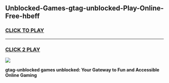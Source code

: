 
## Unblocked-Games-gtag-unblocked-Play-Online-Free-hbeff
<h3>
<a href="https://premium76.site?title=gtag-unblocked&ref=26A">CLICK TO PLAY</a></h3>
<hr>

<h3>
<a href="https://premium76.site?title=gtag-unblocked&ref=26A">CLICK 2 PLAY</a>
  
</h3>

<a href="https://premium76.site?title=gtag-unblocked&ref=26A"><img src="https://clearcache.store/games.png"></a>


**gtag-unblocked games unblocked: Your Gateway to Fun and Accessible Online Gaming**
